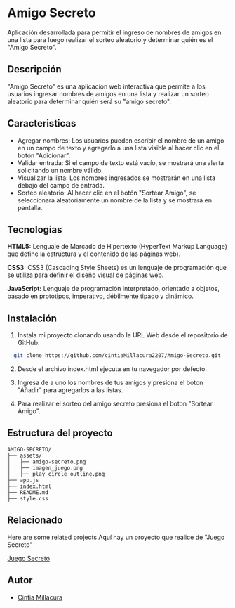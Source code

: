 # Amigo Secreto

Aplicación desarrollada para permitir el ingreso de nombres de amigos en una lista para luego realizar el sorteo aleatorio y determinar quién es el "Amigo Secreto".

## Descripción

"Amigo Secreto" es una aplicación web interactiva que permite a los usuarios ingresar nombres de amigos en una lista y realizar un sorteo aleatorio para determinar quién será su "amigo secreto".

## Caracteristicas

- Agregar nombres: Los usuarios pueden escribir el     nombre de un amigo en un campo de texto y agregarlo a una lista visible al hacer clic en el botón "Adicionar".
- Validar entrada: Si el campo de texto está vacío, se mostrará una alerta solicitando un nombre válido.
- Visualizar la lista: Los nombres ingresados se mostrarán en una lista debajo del campo de entrada.
- Sorteo aleatorio: Al hacer clic en el botón "Sortear Amigo", se seleccionará aleatoriamente un nombre de la lista y se mostrará en pantalla.

## Tecnologias

**HTML5:** Lenguaje de Marcado de Hipertexto (HyperText Markup Language) que define la estructura y el contenido de las páginas web).

**CSS3:** CSS3 (Cascading Style Sheets) es un lenguaje de programación que se utiliza para definir el diseño visual de páginas web.

**JavaScript:** Lenguaje de programación interpretado, orientado a objetos, basado en prototipos, imperativo, débilmente tipado y dinámico.

## Instalación

1. Instala mi proyecto clonando usando la URL Web desde el repositorio de GitHub.

```bash
  git clone https://github.com/cintiaMillacura2207/Amigo-Secreto.git
```
2. Desde el archivo index.html ejecuta en tu navegador por defecto.

3. Ingresa de a uno los nombres de tus amigos y presiona el boton "Añadir" para agregarlos a las listas.

4. Para realizar el sorteo del amigo secreto presiona el boton "Sortear Amigo".

## Estructura del proyecto

```
AMIGO-SECRETO/
├── assets/
│   ├── amigo-secreto.png
│   ├── imagen_juego.png
│   ├── play_circle_outline.png
├── app.js
├── index.html
├── README.md
├── style.css
```

## Relacionado

Here are some related projects
Aquí hay un proyecto que realice de "Juego Secreto"

[Juego Secreto](https://github.com/cintiaMillacura2207/Juego-Secreto)


## Autor

- [Cintia Millacura](https://github.com/cintiaMillacura2207)




